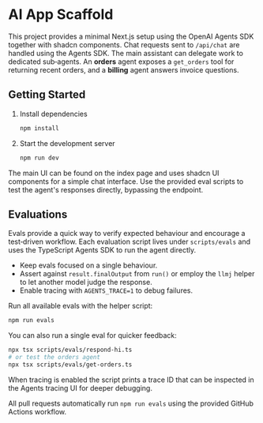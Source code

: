 # AI App Scaffold

This project provides a minimal Next.js setup using the OpenAI Agents SDK together with shadcn components. Chat requests sent to `/api/chat` are handled using the Agents SDK.
The main assistant can delegate work to dedicated sub‑agents. An **orders** agent exposes a `get_orders` tool for returning recent orders, and a **billing** agent answers invoice questions.

## Getting Started

1. Install dependencies
   ```bash
   npm install
   ```
2. Start the development server
   ```bash
   npm run dev
   ```

The main UI can be found on the index page and uses shadcn UI components for a simple chat interface.
Use the provided eval scripts to test the agent's responses directly, bypassing the endpoint.

## Evaluations

Evals provide a quick way to verify expected behaviour and encourage a
test‑driven workflow. Each evaluation script lives under `scripts/evals` and
uses the TypeScript Agents SDK to run the agent directly.

- Keep evals focused on a single behaviour.
- Assert against `result.finalOutput` from `run()` or employ the `llmj` helper
  to let another model judge the response.
- Enable tracing with `AGENTS_TRACE=1` to debug failures.

Run all available evals with the helper script:

```bash
npm run evals
```

You can also run a single eval for quicker feedback:

```bash
npx tsx scripts/evals/respond-hi.ts
# or test the orders agent
npx tsx scripts/evals/get-orders.ts
```

When tracing is enabled the script prints a trace ID that can be inspected in
the Agents tracing UI for deeper debugging.

All pull requests automatically run `npm run evals` using the provided GitHub
Actions workflow.
